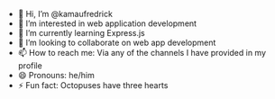 - 👋 Hi, I’m @kamaufredrick
- 👀 I’m interested in web application development
- 🌱 I’m currently learning Express.js 
- 💞️ I’m looking to collaborate on web app development
- 📫 How to reach me: Via any of the channels I have provided in my profile
- 😄 Pronouns: he/him
- ⚡ Fun fact: Octopuses have three hearts 

<!---
kamaufredrick/kamaufredrick is a ✨ special ✨ repository because its `README.md` (this file) appears on your GitHub profile.
You can click the Preview link to take a look at your changes.
--->

